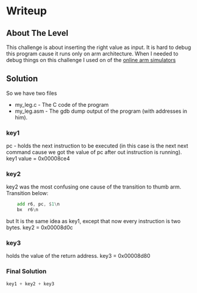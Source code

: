 # Writeup #
## About The Level
This challenge is about inserting the right value as input.
It is hard to debug this program cause it runs only on arm architecture.
When I needed to debug things on this challenge I used on of the [online arm simulators](https://cpulator.01xz.net/?sys=arm)

## Solution
So we have two files
* my_leg.c - The C code of the program
* my_leg.asm - The gdb dump output of the program (with addresses in him).

### key1
pc - holds the next instruction to be executed (in this case is the next next command cause we got the value of pc after out instruction is running).
key1 value = 0x00008ce4

### key2
key2 was the most confusing one cause of the transition to thumb arm. Transition below:
``` asm
	add	r6, pc, $1\n
	bx	r6\n
```

but It is the same idea as key1, except that now every instruction is two bytes.
key2 = 0x00008d0c

### key3
holds the value of the return address.
key3 = 0x00008d80

### Final Solution
```python
key1 + key2 + key3
```

